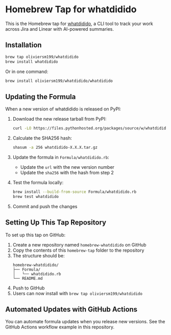 # Homebrew Tap for whatdidido

This is the Homebrew tap for [whatdidido](https://github.com/oliviersm199/whatdididoagain), a CLI tool to track your work across Jira and Linear with AI-powered summaries.

## Installation

```bash
brew tap oliviersm199/whatdidido
brew install whatdidido
```

Or in one command:

```bash
brew install oliviersm199/whatdidido/whatdidido
```

## Updating the Formula

When a new version of whatdidido is released on PyPI:

1. Download the new release tarball from PyPI:
   ```bash
   curl -LO https://files.pythonhosted.org/packages/source/w/whatdidido/whatdidido-X.X.X.tar.gz
   ```

2. Calculate the SHA256 hash:
   ```bash
   shasum -a 256 whatdidido-X.X.X.tar.gz
   ```

3. Update the formula in `Formula/whatdidido.rb`:
   - Update the `url` with the new version number
   - Update the `sha256` with the hash from step 2

4. Test the formula locally:
   ```bash
   brew install --build-from-source Formula/whatdidido.rb
   brew test whatdidido
   ```

5. Commit and push the changes

## Setting Up This Tap Repository

To set up this tap on GitHub:

1. Create a new repository named `homebrew-whatdidido` on GitHub
2. Copy the contents of this `homebrew-tap` folder to the repository
3. The structure should be:
   ```
   homebrew-whatdidido/
   ├── Formula/
   │   └── whatdidido.rb
   └── README.md
   ```
4. Push to GitHub
5. Users can now install with `brew tap oliviersm199/whatdidido`

## Automated Updates with GitHub Actions

You can automate formula updates when you release new versions. See the GitHub Actions workflow example in this repository.
